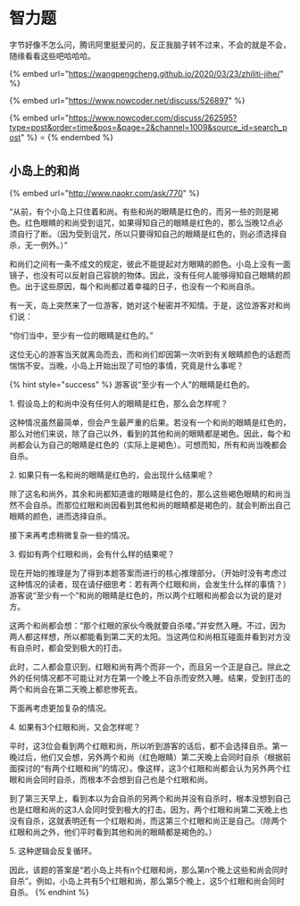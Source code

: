 # 智力题

字节好像不怎么问，腾讯阿里挺爱问的，反正我脑子转不过来，不会的就是不会，随缘看看这些吧哈哈哈。

{% embed url="https://wangpengcheng.github.io/2020/03/23/zhiliti-jihe/" %}

{% embed url="https://www.nowcoder.net/discuss/526897" %}

{% embed url="https://www.nowcoder.com/discuss/262595?type=post&order=time&pos=&page=2&channel=1009&source_id=search_post" %}
⭐️
{% endembed %}

## 小岛上的和尚

{% embed url="http://www.naokr.com/ask/770" %}

“从前，有个小岛上只住着和尚。有些和尚的眼睛是红色的，而另一些的则是褐色。红色眼睛的和尚受到诅咒，如果得知自己的眼睛是红色的，那么当晚12点必须自行了断。（因为受到诅咒，所以只要得知自己的眼睛是红色的，则必须选择自杀，无一例外。）”

和尚们之间有一条不成文的规定，彼此不能提起对方眼睛的颜色。小岛上没有一面镜子，也没有可以反射自己容貌的物体。因此，没有任何人能够得知自己眼睛的颜色。出于这些原因，每个和尚都过着幸福的日子，也没有一个和尚自杀。

有一天，岛上突然来了一位游客，她对这个秘密并不知情。于是，这位游客对和尚们说：

“你们当中，至少有一位的眼睛是红色的。”

这位无心的游客当天就离岛而去，而和尚们却因第一次听到有关眼睛颜色的话题而惴惴不安。当晚，小岛上开始出现了可怕的事情，究竟是什么事呢？

{% hint style="success" %}
游客说“至少有一个人”的眼睛是红色的。

1\. 假设岛上的和尚中没有任何人的眼睛是红色，那么会怎样呢？

这种情况虽然最简单，但会产生最严重的后果。若没有一个和尚的眼睛是红色的，那么对他们来说，除了自己以外，看到的其他和尚的眼睛都是褐色。因此，每个和尚都会认为自己的眼睛是红色的（实际上是褐色）。可想而知，所有和尚当晚都会自杀。

2\. 如果只有一名和尚的眼睛是红色的，会出现什么结果呢？

除了这名和尚外，其余和尚都知道谁的眼睛是红色的，那么这些褐色眼睛的和尚当然不会自杀。而那位红眼和尚因看到其他和尚的眼睛都是褐色的，就会判断出自己眼睛的颜色，进而选择自杀。

接下来再考虑稍微复杂一些的情况。

3\. 假如有两个红眼和尚，会有什么样的结果呢？

现在开始的推理是为了得到本题答案而进行的核心推理部分。（开始时没有考虑过这种情况的读者，现在请仔细思考：若有两个红眼和尚，会发生什么样的事情？）游客说“至少有一个”和尚的眼睛是红色的，所以两个红眼和尚都会以为说的是对方。

这两个和尚都会想：“那个红眼的家伙今晚就要自杀喽。”并安然入睡。不过，因为两人都这样想，所以都能看到第二天的太阳。当这两位和尚相互碰面并看到对方没有自杀时，都会受到极大的打击。

此时，二人都会意识到，红眼和尚有两个而非一个，而且另一个正是自己。除此之外的任何情况都不可能让对方在第一个晚上不自杀而安然入睡。结果，受到打击的两个和尚会在第二天晚上都悲惨死去。

下面再考虑更加复杂的情况。

4\. 如果有3个红眼和尚，又会怎样呢？

平时，这3位会看到两个红眼和尚，所以听到游客的话后，都不会选择自杀。第一晚过后，他们又会想，另外两个和尚（红色眼睛）第二天晚上会同时自杀（根据前面探讨的“有两个红眼和尚”的情况）。像这样，这3个红眼和尚都会认为另外两个红眼和尚会同时自杀，而根本不会想到自己也是个红眼和尚。

到了第三天早上，看到本以为会自杀的另两个和尚并没有自杀时，根本没想到自己也是红眼和尚的这3人会同时受到极大的打击。因为，两个红眼和尚第二天晚上也没有自杀，这就表明还有一个红眼和尚，而这第三个红眼和尚正是自己。（除两个红眼和尚之外，他们平时看到其他和尚的眼睛都是褐色的。）

5\. 这种逻辑会反复循环。

因此，该题的答案是“若小岛上共有n个红眼和尚，那么第n个晚上这些和尚会同时自杀”。例如，小岛上共有5个红眼和尚，那么第5个晚上，这5个红眼和尚会同时自杀。
{% endhint %}


